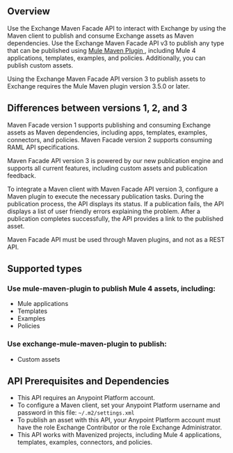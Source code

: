 ## Overview

Use the Exchange Maven Facade API to interact with Exchange by using the Maven client to publish and consume Exchange assets as Maven dependencies. Use the Exchange Maven Facade API v3 to publish any type that can be published using [Mule Maven Plugin ](https://docs.mulesoft.com/mule-runtime/4.3/mmp-concept), including Mule 4 applications, templates, examples, and policies. Additionally, you can publish custom assets.

Using the Exchange Maven Facade API version 3 to publish assets to Exchange requires the Mule Maven plugin version 3.5.0 or later.

## Differences between versions 1, 2, and 3

Maven Facade version 1 supports publishing and consuming Exchange assets as Maven dependencies, including apps, templates, examples, connectors, and policies. Maven Facade version 2 supports consuming RAML API specifications.

Maven Facade API version 3 is powered by our new publication engine and supports all current features, including custom assets and publication feedback.

To integrate a Maven client with Maven Facade API version 3, configure a Maven plugin to execute the necessary publication tasks. During the publication process, the API displays its status. If a publication fails, the API displays a list of user friendly errors explaining the problem. After a publication completes successfully, the API provides a link to the published asset.

Maven Facade API must be used through Maven plugins, and not as a REST API.

## Supported types

### Use mule-maven-plugin to publish Mule 4 assets, including:

- Mule applications
- Templates
- Examples
- Policies

### Use exchange-mule-maven-plugin to publish:

- Custom assets

## API Prerequisites and Dependencies

- This API requires an Anypoint Platform account.
- To configure a Maven client, set your Anypoint Platform username and password in this file: `~/.m2/settings.xml`
- To publish an asset with this API, your Anypoint Platform account must have the role Exchange Contributor or the role Exchange Administrator.
- This API works with Mavenized projects, including Mule 4 applications, templates, examples, connectors, and policies.
